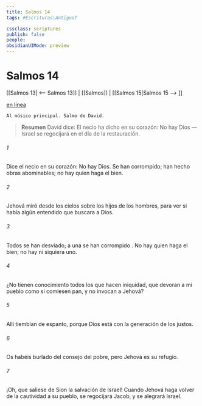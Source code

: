 ```yaml
---
title: Salmos 14
tags: #Escrituras\AntiguoT

cssclass: scriptures
publish: false
people:
obsidianUIMode: preview
---
```


# Salmos 14
[[Salmos 13| <-- Salmos 13]] | [[Salmos]] | [[Salmos 15|Salmos 15 --> ]]

[en línea](https://churchofjesuschrist.org/study/scriptures/ot/ps/14?lang=spa)

```
Al músico principal. Salmo de David.
```

> __Resumen__
David dice: El necio ha dicho en su corazón: No hay Dios — Israel se regocijará en el día de la restauración.

###### 1 
Dice
 el necio en su corazón: 
No
 hay Dios.
Se 
han
 corrompido; han hecho obras abominables;
no hay quien haga el bien.

###### 2 
Jehová miró desde los cielos sobre los hijos de los hombres,
para ver si había algún entendido
que buscara a Dios.

###### 3 
Todos se han desviado; a una se han 
corrompido
.
No hay quien haga el bien; 
no
 hay ni siquiera uno.

###### 4 
¿No tienen conocimiento todos los que hacen iniquidad,
que devoran a mi pueblo 
como
 si comiesen pan,
y no invocan a Jehová?

###### 5 
Allí tiemblan de espanto,
porque Dios está con la generación de los justos.

###### 6 
Os habéis burlado del consejo del pobre,
pero Jehová es su refugio.

###### 7 
¡Oh, que saliese de Sion la salvación de Israel!
Cuando Jehová haga volver de la 
cautividad
 a su pueblo,
se regocijará Jacob, y se alegrará Israel.

